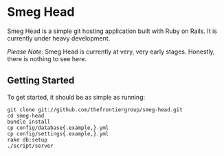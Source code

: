 # Smeg Head

Smeg Head is a simple git hosting application built with Ruby on Rails. It is currently under heavy development.

*Please Note:* Smeg Head is currently at very, very early stages. Honestly, there is nothing to see here.

## Getting Started

To get started, it should be as simple as running:

    git clone git://github.com/thefrontiergroup/smeg-head.git
    cd smeg-head
    bundle install
    cp config/database{.example,}.yml
    cp config/settings{.example,}.yml
    rake db:setup
    ./script/server